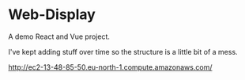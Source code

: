 # Web-Display
A demo React and Vue project.

I've kept adding stuff over time so the structure is a little bit of a mess.

http://ec2-13-48-85-50.eu-north-1.compute.amazonaws.com/
